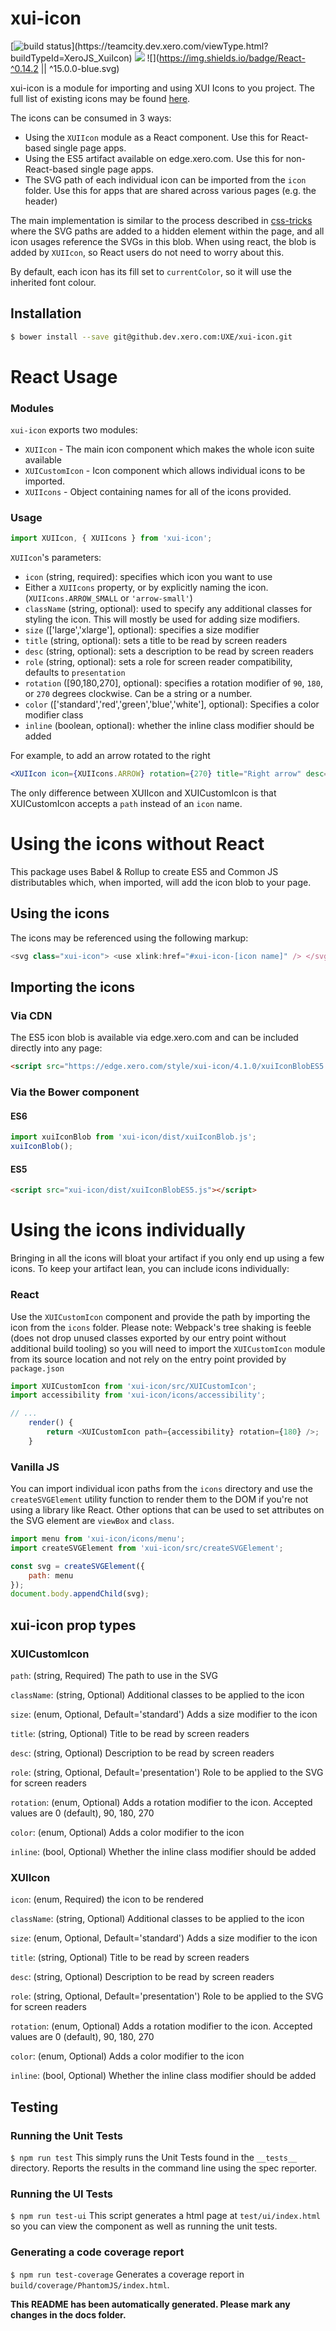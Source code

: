xui-icon
========
[![build status](https://teamcity.dev.xero.com/app/rest/builds/buildType:(id:XeroJS_SharedReactComponents_UxeXuiIcon)/statusIcon)](https://teamcity.dev.xero.com/viewType.html?buildTypeId=XeroJS_XuiIcon)
![](https://img.shields.io/badge/XUI-^10.0.0-blue.svg)
![](https://img.shields.io/badge/React-^0.14.2 || ^15.0.0-blue.svg)

xui-icon is a module for importing and using XUI Icons to you project. The full list of existing icons may be found [here](https://github.dev.xero.com/pages/UXE/xui-icon/test/ui/).

The icons can be consumed in 3 ways:
* Using the `XUIIcon` module as a React component. Use this for React-based single page apps.
* Using the ES5 artifact available on edge.xero.com. Use this for non-React-based single page apps.
* The SVG path of each individual icon can be imported from the `icon` folder. Use this for apps that are shared across various pages (e.g. the header)

The main implementation is similar to the process described in [css-tricks](https://css-tricks.com/svg-symbol-good-choice-icons/) where the SVG paths are added to a hidden element within the page, and all icon usages reference the SVGs in this blob. When using react, the blob is added by `XUIIcon`, so React users do not need to worry about this.

By default, each icon has its fill set to `currentColor`, so it will use the inherited font colour.

## Installation

```bash
$ bower install --save git@github.dev.xero.com:UXE/xui-icon.git
```

React Usage
===========

### Modules
`xui-icon` exports two modules:
 - `XUIIcon` - The main icon component which makes the whole icon suite available
 - `XUICustomIcon` - Icon component which allows individual icons to be imported.
 - `XUIIcons` - Object containing names for all of the icons provided.

### Usage
```js
import XUIIcon, { XUIIcons } from 'xui-icon';
```

`XUIIcon`'s parameters:
 - `icon` (string, required): specifies which icon you want to use
  - Either a `XUIIcons` property, or by explicitly naming the icon. (`XUIIcons.ARROW_SMALL` or `'arrow-small'`)
 - `className` (string, optional): used to specify any additional classes for styling the icon. This will mostly be used for adding size modifiers.
 - `size` (['large','xlarge'], optional): specifies a size modifier
 - `title` (string, optional): sets a title to be read by screen readers
 - `desc` (string, optional): sets a description to be read by screen readers
 - `role` (string, optional): sets a role for screen reader compatibility, defaults to `presentation`
 - `rotation` ([90,180,270], optional): specifies a rotation modifier of `90`, `180`, or `270` degrees clockwise. Can be a string or a number.
 - `color` (['standard','red','green','blue','white'], optional): Specifies a color modifier class
 - `inline` (boolean, optional): whether the inline class modifier should be added

For example, to add an arrow rotated to the right
```jsx
<XUIIcon icon={XUIIcons.ARROW} rotation={270} title="Right arrow" desc="Arrow pointing to the right" />
```

The only difference between XUIIcon and XUICustomIcon is that XUICustomIcon accepts a `path` instead of an `icon` name.

Using the icons without React
=============================
This package uses Babel & Rollup to create ES5 and Common JS distributables which, when imported, will add the icon blob to your page.

## Using the icons
The icons may be referenced using the following markup:
 ```js
 <svg class="xui-icon"> <use xlink:href="#xui-icon-[icon name]" /> </svg>
 ```
## Importing the icons
### Via CDN

The ES5 icon blob is available via edge.xero.com and can be included directly into any page:
```html
<script src="https://edge.xero.com/style/xui-icon/4.1.0/xuiIconBlobES5.js"></script>
```

### Via the Bower component
#### ES6
 ```js
import xuiIconBlob from 'xui-icon/dist/xuiIconBlob.js';
xuiIconBlob();
```
#### ES5
```html
<script src="xui-icon/dist/xuiIconBlobES5.js"></script>
```

Using the icons individually
============================

Bringing in all the icons will bloat your artifact if you only end up using a few icons. To keep your artifact lean,
you can include icons individually:

### React

Use the `XUICustomIcon` component and provide the path by importing the icon from the `icons` folder.
Please note: Webpack's tree shaking is feeble (does not drop unused classes exported by our entry point without additional build tooling) 
so you will need to import the `XUICustomIcon` module from its source location and not rely on the entry point provided by `package.json`

```js
import XUICustomIcon from 'xui-icon/src/XUICustomIcon';
import accessibility from 'xui-icon/icons/accessibility';

// ...
    render() {
        return <XUICustomIcon path={accessibility} rotation={180} />;    
    }
```

### Vanilla JS

You can import individual icon paths from the `icons` directory and use the `createSVGElement` utility function to render them to the DOM if you're not using a library like React.
Other options that can be used to set attributes on the SVG element are `viewBox` and `class`.

```js
import menu from 'xui-icon/icons/menu';
import createSVGElement from 'xui-icon/src/createSVGElement';

const svg = createSVGElement({
	path: menu
});
document.body.appendChild(svg);
```

## xui-icon prop types

### XUICustomIcon
`path`: (string, Required)  The path to use in the SVG

`className`: (string, Optional) Additional classes to be applied to the icon

`size`: (enum, Optional, Default='standard') Adds a size modifier to the icon

`title`: (string, Optional) Title to be read by screen readers

`desc`: (string, Optional) Description to be read by screen readers

`role`: (string, Optional, Default='presentation') Role to be applied to the SVG for screen readers

`rotation`: (enum, Optional) Adds a rotation modifier to the icon. Accepted values are 0 (default), 90, 180, 270

`color`: (enum, Optional) Adds a color modifier to the icon

`inline`: (bool, Optional) Whether the inline class modifier should be added


### XUIIcon
`icon`: (enum, Required)  the icon to be rendered

`className`: (string, Optional) Additional classes to be applied to the icon

`size`: (enum, Optional, Default='standard') Adds a size modifier to the icon

`title`: (string, Optional) Title to be read by screen readers

`desc`: (string, Optional) Description to be read by screen readers

`role`: (string, Optional, Default='presentation') Role to be applied to the SVG for screen readers

`rotation`: (enum, Optional) Adds a rotation modifier to the icon. Accepted values are 0 (default), 90, 180, 270

`color`: (enum, Optional) Adds a color modifier to the icon

`inline`: (bool, Optional) Whether the inline class modifier should be added


## Testing

### Running the Unit Tests
`$ npm run test`
This simply runs the Unit Tests found in the `__tests__` directory. Reports the results in the command line using the spec reporter.

### Running the UI Tests
`$ npm run test-ui`
This script generates a html page at `test/ui/index.html` so you can view the component as well as running the unit tests.

### Generating a code coverage report
`$ npm run test-coverage`
Generates a coverage report in `build/coverage/PhantomJS/index.html`.


**This README has been automatically generated. Please mark any changes in the docs folder.**

